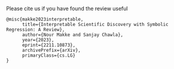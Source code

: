 Please cite us if you have found the review useful

```
@misc{makke2023interpretable,
      title={Interpretable Scientific Discovery with Symbolic Regression: A Review}, 
      author={Nour Makke and Sanjay Chawla},
      year={2023},
      eprint={2211.10873},
      archivePrefix={arXiv},
      primaryClass={cs.LG}
}
```
